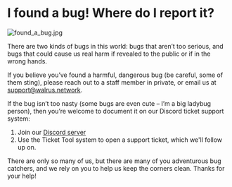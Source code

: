 # **I found a bug! Where do I report it?**

![found_a_bug.jpg](https://drive.google.com/uc?export=view&id=1TjTGntxTZAuwSsrdcO0Y-vnykksKFp0y)

There are two kinds of bugs in this world: bugs that aren’t too serious, and bugs that could cause us real harm if revealed to the public or if in the wrong hands.

If you believe you’ve found a harmful, dangerous bug (be careful, some of them sting), please reach out to a staff member in private, or email us at [support@walrus.network](mailto:support@walrus.network).

If the bug isn’t too nasty (some bugs are even cute – I’m a big ladybug person), then you’re welcome to document it on our Discord ticket support system:

1. Join our [Discord server](https://discord.gg/eySJYEb)
2. Use the Ticket Tool system to open a support ticket, which we'll follow up on.

There are only so many of us, but there are many of you adventurous bug catchers, and we rely on you to help us keep the corners clean. Thanks for your help!
